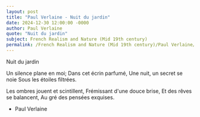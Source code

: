 ```yaml
---
layout: post
title: "Paul Verlaine - Nuit du jardin"
date: 2024-12-30 12:00:00 -0000
author: Paul Verlaine
quote: "Nuit du jardin"
subject: French Realism and Nature (Mid 19th century)
permalink: /French Realism and Nature (Mid 19th century)/Paul Verlaine/Paul Verlaine - Nuit du jardin
---
```


Nuit du jardin

Un silence plane en moi;
Dans cet écrin parfumé,
Une nuit, un secret se noie
Sous les étoiles filtrées.

Les ombres jouent et scintillent,
Frémissant d'une douce brise,
Et des rêves se balancent,
Au gré des pensées exquises.

- Paul Verlaine
